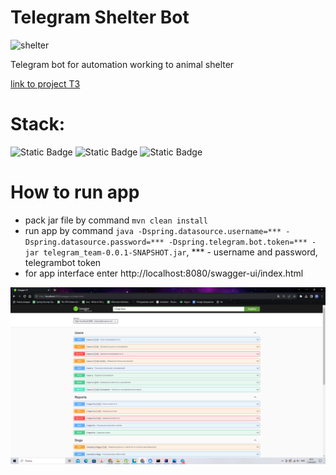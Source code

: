# **Telegram Shelter Bot**
![shelter](https://cdn-icons-png.flaticon.com/512/3768/3768967.png)

Telegram bot for automation working to animal shelter

[link to project T3](https://skyengpublic.notion.site/4509dd17f5f840f1ba6807fe83aa9c15)

# **Stack:**
![Static Badge](https://img.shields.io/badge/java-spring-green)
![Static Badge](https://img.shields.io/badge/postgresql-blue)
![Static Badge](https://img.shields.io/badge/pengrad-telegram_bot_api-blue)


# How to run app
- pack jar file by command ```mvn clean install```
- run app by command ```java -Dspring.datasource.username=*** -Dspring.datasource.password=*** -Dspring.telegram.bot.token=*** -jar telegram_team-0.0.1-SNAPSHOT.jar```, *** - username and password, telegrambot token
- for app interface enter http://localhost:8080/swagger-ui/index.html

![swagger](src/test/resources/picture/swagger.png)
  
